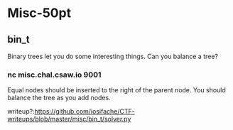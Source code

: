 # Misc-50pt
## bin_t
Binary trees let you do some interesting things. Can you balance a tree?
### nc misc.chal.csaw.io 9001
Equal nodes should be inserted to the right of the parent node. You should balance the tree as you add nodes.

writeup?:https://github.com/iosifache/CTF-writeups/blob/master/misc/bin_t/solver.py
